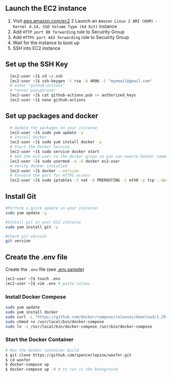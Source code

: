 ## Launch the EC2 instance

1.  Visit [aws.amazon.com/ec2](https://aws.amazon.com/ec2/)
    2 Launch an `Amazon Linux 2 AMI (HVM) - Kernel 4.14, SSD Volume Type (64 bit)` instance
2.  Add `HTTP port 80 forwarding` rule to Secuirity Group
3.  Add `HTTPS port 443 forwarding` rule to Secuirity Group
4.  Wait for the instance to boot up
5.  SSH into EC2 instance

## Set up the SSH Key

```sh
  [ec2-user ~]$ cd ~/.ssh
  [ec2-user ~]$ ssh-keygen -t rsa -b 4096 -C "myemail@gmail.com"
  # enter "github-actions"
  # *enter passphrase*
  [ec2-user ~]$ cat github-actions.pub >> authorized_keys
  [ec2-user ~]$ nano github-actions
```

## Set up packages and docker

```sh
  # Update the packages on your instance
  [ec2-user ~]$ sudo yum update -y
  # Install Docker
  [ec2-user ~]$ sudo yum install docker -y
  # Start the Docker Service
  [ec2-user ~]$ sudo service docker start
  # Add the ec2-user to the docker group so you can execte Docker commands without using sudo.
  [ec2-user ~]$ sudo usermod -a -G docker ec2-user
  # Verify docker installed
  [ec2-user ~]$ docker --version
  # Forward the port for HTTPS access
  [ec2-user ~]$ sudo iptables -t nat -A PREROUTING -i eth0 -p tcp --dport 80 -j REDIRECT --to-port 3000
```

## Install Git

```sh
#Perform a quick update on your instance:
sudo yum update -y

#Install git in your EC2 instance
sudo yum install git -y

#Check git version
git version
```

## Create the .env file

Create the `.env` file (see [.env.sample](../.env.sample))

```sh
[ec2-user ~]$ touch .env
[ec2-user ~]$ vim .env # paste values
```

### Install Docker Compose

```sh
sudo yum update
sudo yum install docker
sudo curl -L "https://github.com/docker/compose/releases/download/1.29.2/docker-compose-$(uname -s)-$(uname -m)" -o /usr/local/bin/docker-compose
sudo chmod +x /usr/local/bin/docker-compose
sudo ln -s /usr/local/bin/docker-compose /usr/bin/docker-compose
```

### Start the Docker Container

```sh
# Run the docker container build
$ git clone https://github.com/spencerlepine/woofer.git
$ cd woofer
$ docker-compose up
$ docker-compose up -d # to run in the background
```
